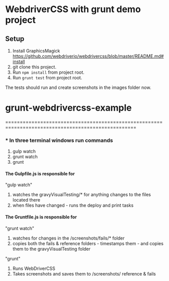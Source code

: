 # WebdriverCSS with grunt demo project

## Setup

1. Install  GraphicsMagick https://github.com/webdriverio/webdrivercss/blob/master/README.md#install
2. git clone this project.
3. Run `npm install` from project root.
4. Run `grunt test` from project root.

The tests should run and create screenshots in the images folder now.
# grunt-webdrivercss-example

===================================================================================================

### * In three terminal windows run commands
 1. gulp watch  
 2. grunt watch  
 3. grunt  

#### The Gulpfile.js is responsible for

"gulp watch"  
 1. watches the gravyVisualTesting/* for anything changes to the files located there  
 2. when files have changed - runs the deploy and print tasks  

#### The Gruntfile.js is responsible for

"grunt watch"
 1. watches for changes in the /screenshots/fails/* folder  
 2. copies both the fails & reference folders - timestamps them - and copies them to the gravyVisualTesting folder  

"grunt"
 1. Runs WebDriverCSS  
 2. Takes screenshots and saves them to /screenshots/ reference & fails  
